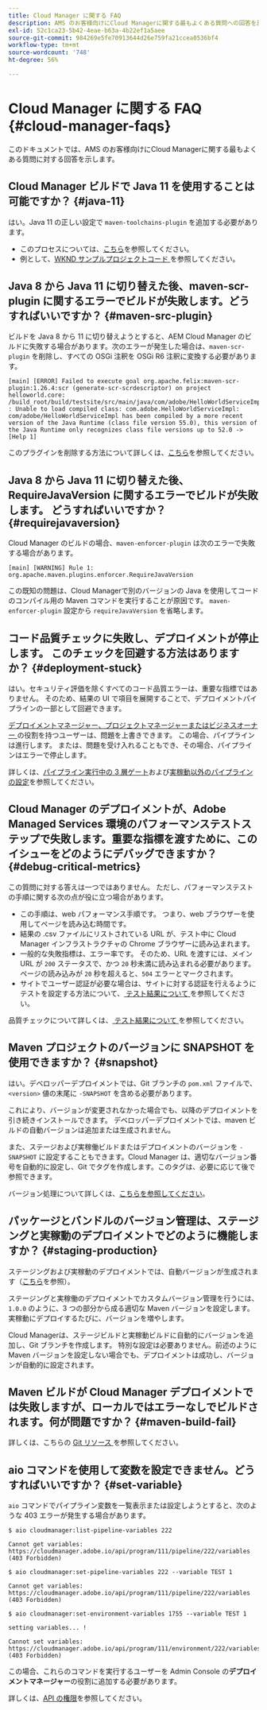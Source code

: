 ```yaml
---
title: Cloud Manager に関する FAQ
description: AMS のお客様向けにCloud Managerに関する最もよくある質問への回答を説明します。
exl-id: 52c1ca23-5b42-4eae-b63a-4b22ef1a5aee
source-git-commit: 984269e5fe70913644d26e759fa21ccea0536bf4
workflow-type: tm+mt
source-wordcount: '748'
ht-degree: 56%

---
```



# Cloud Manager に関する FAQ {#cloud-manager-faqs}

このドキュメントでは、AMS のお客様向けにCloud Managerに関する最もよくある質問に対する回答を示します。

## Cloud Manager ビルドで Java 11 を使用することは可能ですか？ {#java-11}

はい。Java 11 の正しい設定で `maven-toolchains-plugin` を追加する必要があります。

* このプロセスについては、[こちら](/help/getting-started/using-the-wizard.md)を参照してください。
* 例として、[WKND サンプルプロジェクトコード ](https://github.com/adobe/aem-guides-wknd/commit/6cb5238cb6b932735dcf91b21b0d835ae3a7fe75) を参照してください。

## Java 8 から Java 11 に切り替えた後、maven-scr-plugin に関するエラーでビルドが失敗します。どうすればいいですか？ {#maven-src-plugin}

ビルドを Java 8 から 11 に切り替えようとすると、AEM Cloud Manager のビルドに失敗する場合があります。次のエラーが発生した場合は、`maven-scr-plugin` を削除し、すべての OSGi 注釈を OSGi R6 注釈に変換する必要があります。

```text
[main] [ERROR] Failed to execute goal org.apache.felix:maven-scr-plugin:1.26.4:scr (generate-scr-scrdescriptor) on project helloworld.core: /build_root/build/testsite/src/main/java/com/adobe/HelloWorldServiceImpl.java : Unable to load compiled class: com.adobe.HelloWorldServiceImpl: com/adobe/HelloWorldServiceImpl has been compiled by a more recent version of the Java Runtime (class file version 55.0), this version of the Java Runtime only recognizes class file versions up to 52.0 -> [Help 1]
```

このプラグインを削除する方法について詳しくは、[こちら](https://cqdump.joerghoh.de/2019/01/03/from-scr-annotations-to-osgi-annotations/)を参照してください。

## Java 8 から Java 11 に切り替えた後、RequireJavaVersion に関するエラーでビルドが失敗します。 どうすればいいですか？ {#requirejavaversion}

Cloud Manager のビルドの場合、`maven-enforcer-plugin` は次のエラーで失敗する場合があります。

```text
[main] [WARNING] Rule 1: org.apache.maven.plugins.enforcer.RequireJavaVersion
```

この既知の問題は、Cloud Managerで別のバージョンの Java を使用してコードのコンパイル用の Maven コマンドを実行することが原因です。 `maven-enforcer-plugin` 設定から `requireJavaVersion` を省略します。

## コード品質チェックに失敗し、デプロイメントが停止します。 このチェックを回避する方法はありますか？ {#deployment-stuck}

はい。セキュリティ評価を除くすべてのコード品質エラーは、重要な指標ではありません。 そのため、結果の UI で項目を展開することで、デプロイメントパイプラインの一部として回避できます。

[ デプロイメントマネージャー、プロジェクトマネージャーまたはビジネスオーナー ](/help/requirements/users-and-roles.md#role-definitions) の役割を持つユーザーは、問題を上書きできます。 この場合、パイプラインは進行します。 または、問題を受け入れることもでき、その場合、パイプラインはエラーで停止します。

詳しくは、[パイプライン実行中の 3 層ゲート](/help/using/code-quality-testing.md#three-tier-gates-while-running-a-pipeline)および[実稼動以外のパイプラインの設定](/help/using/non-production-pipelines.md#understanding-the-flow)を参照してください。

## Cloud Manager のデプロイメントが、Adobe Managed Services 環境のパフォーマンステストステップで失敗します。重要な指標を渡すために、このイシューをどのようにデバッグできますか？ {#debug-critical-metrics}

この質問に対する答えは一つではありません。 ただし、パフォーマンステストの手順に関する次の点が役に立つ場合があります。

* この手順は、web パフォーマンス手順です。 つまり、web ブラウザーを使用してページを読み込む時間です。
* 結果の .csv ファイルにリストされている URL が、テスト中に Cloud Manager インフラストラクチャの Chrome ブラウザーに読み込まれます。
* 一般的な失敗指標は、エラー率です。 そのため、URL を渡すには、メイン URL が `200` ステータスで、かつ `20` 秒未満に読み込まれる必要があります。 ページの読み込みが `20` 秒を超えると、`504` エラーとマークされます。
* サイトでユーザー認証が必要な場合は、サイトに対する認証を行えるようにテストを設定する方法について、[ テスト結果について ](/help/using/code-quality-testing.md#authenticated-performance-testing) を参照してください。

品質チェックについて詳しくは、[ テスト結果について ](/help/using/code-quality-testing.md) を参照してください。

## Maven プロジェクトのバージョンに SNAPSHOT を使用できますか？ {#snapshot}

はい。デベロッパーデプロイメントでは、Git ブランチの `pom.xml` ファイルで、`<version>` 値の末尾に `-SNAPSHOT` を含める必要があります。

これにより、バージョンが変更されなかった場合でも、以降のデプロイメントを引き続きインストールできます。 デベロッパーデプロイメントでは、maven ビルドの自動バージョンは追加または生成されません。

また、ステージおよび実稼働ビルドまたはデプロイメントのバージョンを `-SNAPSHOT` に設定することもできます。Cloud Manager は、適切なバージョン番号を自動的に設定し、Git でタグを作成します。このタグは、必要に応じて後で参照できます。

バージョン処理について詳しくは、[こちらを参照してください](https://experienceleague.adobe.com/en/docs/experience-manager-cloud-service/content/implementing/using-cloud-manager/managing-code/project-version-handling)。

## パッケージとバンドルのバージョン管理は、ステージングと実稼動のデプロイメントでどのように機能しますか？ {#staging-production}

ステージングおよび実稼動のデプロイメントでは、自動バージョンが生成されます（[こちら](/help/managing-code/maven-project-version.md)を参照）。

ステージングと実稼働のデプロイメントでカスタムバージョン管理を行うには、`1.0.0` のように、3 つの部分から成る適切な Maven バージョンを設定します。実稼動にデプロイするたびに、バージョンを増やします。

Cloud Managerは、ステージビルドと実稼動ビルドに自動的にバージョンを追加し、Git ブランチを作成します。 特別な設定は必要ありません。前述のように Maven バージョンを設定しない場合でも、デプロイメントは成功し、バージョンが自動的に設定されます。

## Maven ビルドが Cloud Manager デプロイメントでは失敗しますが、ローカルではエラーなしでビルドされます。何が問題ですか？ {#maven-build-fail}

詳しくは、こちらの [Git リソース ](https://github.com/cqsupport/cloud-manager/blob/main/cm-build-step-fails.md) を参照してください。

## aio コマンドを使用して変数を設定できません。どうすればいいですか？ {#set-variable}

`aio` コマンドでパイプライン変数を一覧表示または設定しようとすると、次のような 403 エラーが発生する場合があります。

```shell
$ aio cloudmanager:list-pipeline-variables 222

Cannot get variables: https://cloudmanager.adobe.io/api/program/111/pipeline/222/variables (403 Forbidden)

$ aio cloudmanager:set-pipeline-variables 222 --variable TEST 1

Cannot get variables: https://cloudmanager.adobe.io/api/program/111/pipeline/222/variables (403 Forbidden)

$ aio cloudmanager:set-environment-variables 1755 --variable TEST 1

setting variables... !

Cannot set variables: https://cloudmanager.adobe.io/api/program/111/environment/222/variables (403 Forbidden)
```

この場合、これらのコマンドを実行するユーザーを Admin Console の&#x200B;**デプロイメントマネージャー**&#x200B;の役割に追加する必要があります。

詳しくは、[API の権限](https://developer.adobe.com/experience-cloud/cloud-manager/guides/getting-started/permissions/)を参照してください。
